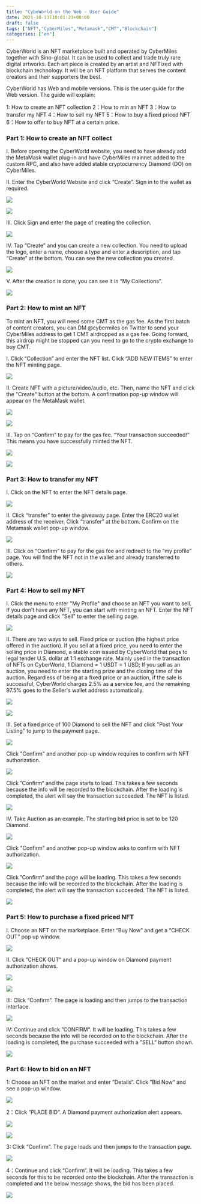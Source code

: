 ```yaml
---
title: "CybeWorld on the Web - User Guide"
date: 2021-10-13T10:01:23+08:00
draft: false
tags: ["NFT","CyberMiles","Metamask","CMT","Blockchain"] 
categories: ["en"] 
---
```


CyberWorld is an NFT marketplace built and operated by CyberMiles together with Sino-global. It can be used to collect and trade truly rare digital artworks. Each art piece is created by an artist and NFTized with blockchain technology. It will be an NFT platform that serves the content creators and their supporters the best.

CyberWorld has Web and mobile versions. This is the user guide for the Web version. The guide will explain:

 1: How to create an NFT collection
 2：How to min an NFT
 3：How to transfer my NFT
 4：How to sell my NFT
 5：How to buy a fixed priced NFT
 6：How to offer to buy NFT at a certain price.


### Part 1: How to create an NFT collect

I. Before opening the CyberWorld website, you need to have already add the MetaMask wallet plug-in and have CyberMiles mainnet added to the custom RPC, and also have added stable cryptocurrency Diamond (DO) on CyberMiles.

II. Enter the CyberWorld Website and click “Create”. Sign in to the wallet as required.

![](/images/20211013-Tutorial4-01.png)

![](/images/20211013-Tutorial4-02.png)

III. Click Sign and enter the page of creating the collection.

![](/images/20211013-Tutorial4-03.png)

IV. Tap “Create” and you can create a new collection. You need to upload the logo, enter a name, choose a type and enter a description, and tap “Create” at the bottom. You can see the new collection you created. 

![](/images/20211013-Tutorial4-04.png)

V. After the creation is done, you can see it in “My Collections”.

![](/images/20211013-Tutorial4-05.png)

### Part 2: How to mint an NFT

To mint an NFT, you will need some CMT as the gas fee. As the first batch of content creators, you can DM @cybermiles on Twitter to send your CyberMiles address to get 1 CMT airdropped as a gas fee. Going forward, this airdrop might be stopped can you need to go to the crypto exchange to buy CMT.

I. Click “Collection” and enter the NFT list. Click “ADD NEW ITEMS” to enter the NFT minting page.

![](/images/20211013-Tutorial4-06.png)

II. Create NFT with a picture/video/audio, etc. Then, name the NFT and click the "Create" button at the bottom. A confirmation pop-up window will appear on the MetaMask wallet.

![](/images/20211013-Tutorial4-07.png)

![](/images/20211013-Tutorial4-08.png)

III. Tap on “Confirm” to pay for the gas fee. “Your transaction succeeded!” This means you have successfully minted the NFT.

![](/images/20211013-Tutorial4-09.png)

![](/images/20211013-Tutorial4-10.png)

### Part 3: How to transfer my NFT

I. Click on the NFT to enter the NFT details page.

![](/images/20211013-Tutorial4-11.png)

II. Click “transfer” to enter the giveaway page. Enter the ERC20 wallet address of the receiver. Click “transfer” at the bottom. Confirm on the Metamask wallet pop-up window.

![](/images/20211013-Tutorial4-12.png)

III. Click on “Confirm” to pay for the gas fee and redirect to the “my profile” page. You will find the NFT not in the wallet and already transferred to others.

![](/images/20211013-Tutorial4-13.png)

###  Part 4:  How to sell my NFT

I. Click the menu to enter "My Profile" and choose an NFT you want to sell. If you don’t have any NFT, you can start with minting an NFT. Enter the NFT details page and click "Sell" to enter the selling page.

![](/images/20211013-Tutorial4-14.png)

II. There are two ways to sell. Fixed price or auction (the highest price offered in the auction). If you sell at a fixed price, you need to enter the selling price in Diamond, a stable coin issued by CyberWorld that pegs to legal tender U.S. dollar at 1:1 exchange rate. Mainly used in the transaction of NFTs on CyberWorld, 1 Diamond = 1 USDT = 1 USD; If you sell as an auction, you need to enter the starting prize and the closing time of the auction. Regardless of being at a fixed price or an auction, if the sale is successful, CyberWorld charges 2.5% as a service fee, and the remaining 97.5% goes to the Seller's wallet address automatically.

![](/images/20211013-Tutorial4-15.png)

![](/images/20211013-Tutorial4-16.png)

III. Set a fixed price of 100 Diamond to sell the NFT and click "Post Your Listing" to jump to the payment page.

![](/images/20211013-Tutorial4-17.png)

Click "Confirm" and another pop-up window requires to confirm with NFT authorization.

![](/images/20211013-Tutorial4-18.png)

Click ”Confirm“ and the page starts to load. This takes a few seconds because the info will be recorded to the blockchain. After the loading is completed, the alert will say the transaction succeeded. The NFT is listed.

![](/images/20211013-Tutorial4-19.png)

IV. Take Auction as an example. The starting bid price is set to be 120 Diamond.

![](/images/20211013-Tutorial4-20.png)

Click "Confirm" and another pop-up window asks to confirm with NFT authorization.

![](/images/20211013-Tutorial4-21.png)

Click ”Confirm“ and the page will be loading. This takes a few seconds because the info will be recorded to the blockchain. After the loading is completed, the alert will say the transaction succeeded. The NFT is listed.

![](/images/20211013-Tutorial4-22.png)

###   Part 5: How to purchase a fixed priced NFT

I. Choose an NFT on the marketplace. Enter “Buy Now” and get a “CHECK OUT” pop up window.

![](/images/20211013-Tutorial4-23.png)

II. Click ”CHECK OUT“ and a pop-up window on Diamond payment authorization shows.

![](/images/20211013-Tutorial4-24.png)

![](/images/20211013-Tutorial4-25.png)

III: Click “Confirm”. The page is loading and then jumps to the transaction interface.

![](/images/20211013-Tutorial4-26.png)

IV: Continue and click ”CONFIRM“. It will be loading. This takes a few seconds because the info will be recorded on to the blockchain. After the loading is completed, the purchase succeeded with a ”SELL“ button shown.

![](/images/20211013-Tutorial4-27.png)

###  Part 6: How to bid on an NFT

1: Choose an NFT on the market and enter ”Details“. Click ”Bid Now“ and see a pop-up window.

![](/images/20211013-Tutorial4-28.png)

2：Click “PLACE BID”. A Diamond payment authorization alert appears.

![](/images/20211013-Tutorial4-29.png)

![](/images/20211013-Tutorial4-30.png)

3: Click “Confirm”. The page loads and then jumps to the transaction page.

![](/images/20211013-Tutorial4-31.png)

4：Continue and click “Confirm“. It will be loading. This takes a few seconds for this to be recorded onto the blockchain. After the transaction is completed and the below message shows, the bid has been placed.

![](/images/20211013-Tutorial4-32.png)

